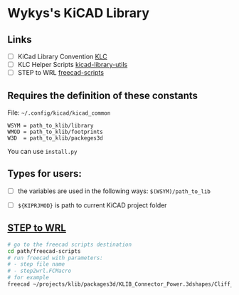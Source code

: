 # Wykys's KiCAD Library

## Links

- [ ] KiCad Library Convention [KLC](http://kicad-pcb.org/libraries/klc/)
- [ ] KLC Helper Scripts [kicad-library-utils](https://github.com/kicad/kicad-library-utils)
- [ ] STEP to WRL [freecad-scripts](https://github.com/SchrodingersGat/freecad-scripts)

## Requires the definition of these constants
File: `~/.config/kicad/kicad_common`
```
WSYM = path_to_klib/library
WMOD = path_to_klib/footprints
W3D  = path_to_klib/packeges3d
```
You can use `install.py`

## Types for users:

- [ ] the variables are used in the following ways: `$(WSYM)/path_to_lib`
- [ ] `${KIPRJMOD}` is path to current KiCAD project folder


## [STEP to WRL](https://github.com/SchrodingersGat/freecad-scripts)

```bash
# go to the freecad scripts destination
cd path/freecad-scripts
# run freecad with parameters:
# - step file name
# - step2wrl.FCMacro
# for example
freecad ~/projects/klib/packages3d/KLIB_Connector_Power.3dshapes/Cliff_FC681495.step step2wrl.FCMacro
```
